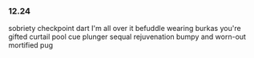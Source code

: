 ### 12.24
sobriety checkpoint 
dart 
I'm all over it 
befuddle 
wearing burkas 
you're gifted 
curtail 
pool cue
plunger 
sequal 
rejuvenation
bumpy and worn-out 
mortified 
pug 


<!--stackedit_data:
eyJoaXN0b3J5IjpbMTg0MzE1MTg5NiwxNzQyNDc4MDk5LDgyOD
E0Mjg4Niw2MjE0MTY2ODQsLTE3NDY3NzE4NjUsLTE5Mjg1NDMz
ODMsLTQ4NDI1NjE3MiwtMzk2MDIyMjkxXX0=
-->